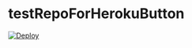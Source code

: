 # testRepoForHerokuButton
[![Deploy](https://www.herokucdn.com/deploy/button.svg)](https://heroku.com/deploy)
